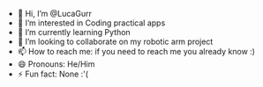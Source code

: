 - 👋 Hi, I’m @LucaGurr
- 👀 I’m interested in Coding practical apps
- 🌱 I’m currently learning Python
- 💞️ I’m looking to collaborate on my robotic arm project
- 📫 How to reach me: if you need to reach me you already know :)
- 😄 Pronouns: He/Him
- ⚡ Fun fact: None :'(

<!---
LucaGurr/LucaGurr is a ✨ special ✨ repository because its `README.md` (this file) appears on your GitHub profile.
You can click the Preview link to take a look at your changes.
--->
